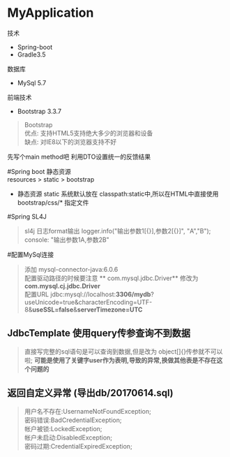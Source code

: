 # MyApplication
技术
- Spring-boot
- Gradle3.5

数据库
- MySql 5.7

前端技术
- Bootstrap 3.3.7    
> Bootstrap    
> 优点: 支持HTML5支持绝大多少的浏览器和设备    
> 缺点: 对IE8以下的浏览器支持不好    

先写个main method吧
利用DTO设置统一的反馈结果

#Spring boot 静态资源    
resources > static > bootstrap 
- 静态资源 static 系统默认放在 classpath:static中,所以在HTML中直接使用 bootstrap/css/* 指定文件

#Spring SL4J    
> sl4j 日志format输出 logger.info("输出参数1[{}],参数2[{}]", "A","B");   console: "输出参数1A,参数2B"    

#配置MySql连接    
> 添加 mysql-connector-java:6.0.6         
> 配置驱动路径的时候要注意 ** com.mysql.jdbc.Driver** 修改为  **com.mysql.cj.jdbc.Driver**     
> 配置URL jdbc:mysql://localhost:**3306/mydb**?useUnicode=true&characterEncoding=UTF-8&**useSSL=false**&**serverTimezone=UTC**    

## JdbcTemplate 使用query传参查询不到数据    
> 直接写完整的sql语句是可以查询到数据,但是改为 object[]{}传参就不可以啦;  **可能是使用了关键字user作为表明,导致的异常,换做其他表是不存在这个问题的**            

## 返回自定义异常 (导出db/20170614.sql)     

> 用户名不存在:UsernameNotFoundException;     
> 密码错误:BadCredentialException;     
> 帐户被锁:LockedException;     
> 帐户未启动:DisabledException;     
> 密码过期:CredentialExpiredException;    


 